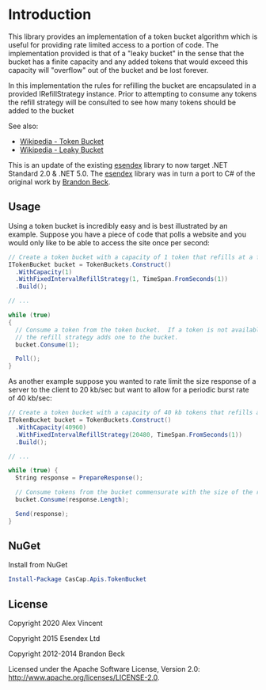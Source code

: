 # Introduction

This library provides an implementation of a token bucket algorithm which is useful for providing rate limited access
to a portion of code.  The implementation provided is that of a "leaky bucket" in the sense that the bucket has a finite
capacity and any added tokens that would exceed this capacity will "overflow" out of the bucket and be lost forever.

In this implementation the rules for refilling the bucket are encapsulated in a provided IRefillStrategy instance.  Prior
to attempting to consume any tokens the refill strategy will be consulted to see how many tokens should be added to the
bucket

See also:

* [Wikipedia - Token Bucket](http://en.wikipedia.org/wiki/Token_bucket)
* [Wikipedia - Leaky Bucket](http://en.wikipedia.org/wiki/Leaky_bucket)

This is an update of the existing [esendex](https://github.com/esendex/TokenBucket) library to now target .NET Standard 2.0 & .NET 5.0.
The [esendex](https://github.com/esendex/TokenBucket) library was in turn a port to C# of the original work by [Brandon Beck](https://github.com/bbeck/token-bucket).

## Usage

Using a token bucket is incredibly easy and is best illustrated by an example.  Suppose you have a piece of code that
polls a website and you would only like to be able to access the site once per second:

```C#
// Create a token bucket with a capacity of 1 token that refills at a fixed interval of 1 token/sec.
ITokenBucket bucket = TokenBuckets.Construct()
  .WithCapacity(1)
  .WithFixedIntervalRefillStrategy(1, TimeSpan.FromSeconds(1))
  .Build();

// ...

while (true)
{
  // Consume a token from the token bucket.  If a token is not available this method will block until
  // the refill strategy adds one to the bucket.
  bucket.Consume(1);

  Poll();
}
```

As another example suppose you wanted to rate limit the size response of a server to the client to 20 kb/sec but want to
allow for a periodic burst rate of 40 kb/sec:

```C#
// Create a token bucket with a capacity of 40 kb tokens that refills at a fixed interval of 20 kb tokens per second
ITokenBucket bucket = TokenBuckets.Construct()
  .WithCapacity(40960)
  .WithFixedIntervalRefillStrategy(20480, TimeSpan.FromSeconds(1))
  .Build();

// ...

while (true) {
  String response = PrepareResponse();

  // Consume tokens from the bucket commensurate with the size of the response
  bucket.Consume(response.Length);

  Send(response);
}
```

## NuGet

Install from NuGet

```PowerShell
Install-Package CasCap.Apis.TokenBucket
```

## License

Copyright 2020 Alex Vincent

Copyright 2015 Esendex Ltd

Copyright 2012-2014 Brandon Beck

Licensed under the Apache Software License, Version 2.0: <http://www.apache.org/licenses/LICENSE-2.0>.
